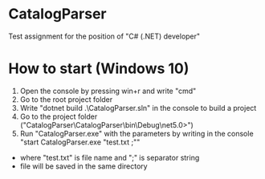 # CatalogParser
Test assignment for the position of "C# (.NET) developer" 
# How to start (Windows 10)
1) Open the console by pressing win+r and write "cmd"
2) Go to the root project folder
3) Write "dotnet build .\CatalogParser.sln" in the console to build a project
4) Go to the project folder ("CatalogParser\CatalogParser\bin\Debug\net5.0>")
5) Run "CatalogParser.exe" with the parameters by writing in the console "start CatalogParser.exe "test.txt ;""
* where "test.txt" is file name and ";" is separator string
* file will be saved in the same directory
